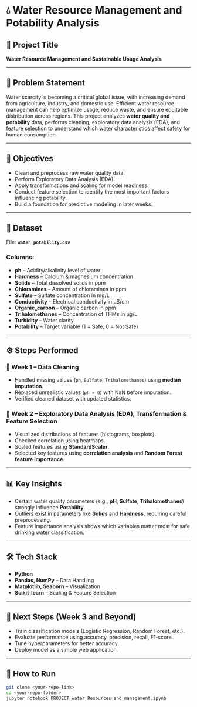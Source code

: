 # 💧 Water Resource Management and Potability Analysis  

## 📌 Project Title  
**Water Resource Management and Sustainable Usage Analysis**  

---

## 📝 Problem Statement  
Water scarcity is becoming a critical global issue, with increasing demand from agriculture, industry, and domestic use. Efficient water resource management can help optimize usage, reduce waste, and ensure equitable distribution across regions. This project analyzes **water quality and potability** data, performs cleaning, exploratory data analysis (EDA), and feature selection to understand which water characteristics affect safety for human consumption.  

---

## 🎯 Objectives  
- Clean and preprocess raw water quality data.  
- Perform Exploratory Data Analysis (EDA).  
- Apply transformations and scaling for model readiness.  
- Conduct feature selection to identify the most important factors influencing potability.  
- Build a foundation for predictive modeling in later weeks.  

---

## 📂 Dataset  
File: **`water_potability.csv`**  

### Columns:  
- **ph** – Acidity/alkalinity level of water  
- **Hardness** – Calcium & magnesium concentration  
- **Solids** – Total dissolved solids in ppm  
- **Chloramines** – Amount of chloramines in ppm  
- **Sulfate** – Sulfate concentration in mg/L  
- **Conductivity** – Electrical conductivity in μS/cm  
- **Organic_carbon** – Organic carbon in ppm  
- **Trihalomethanes** – Concentration of THMs in μg/L  
- **Turbidity** – Water clarity  
- **Potability** – Target variable (1 = Safe, 0 = Not Safe)  

---

## ⚙️ Steps Performed  

### 🔹 Week 1 – Data Cleaning  
- Handled missing values (`ph`, `Sulfate`, `Trihalomethanes`) using **median imputation**.  
- Replaced unrealistic values (`ph = 0`) with NaN before imputation.  
- Verified cleaned dataset with updated statistics.  

### 🔹 Week 2 – Exploratory Data Analysis (EDA), Transformation & Feature Selection  
- Visualized distributions of features (histograms, boxplots).  
- Checked correlation using heatmaps.  
- Scaled features using **StandardScaler**.  
- Selected key features using **correlation analysis** and **Random Forest feature importance**.  

---

## 📊 Key Insights  
- Certain water quality parameters (e.g., **pH, Sulfate, Trihalomethanes**) strongly influence **Potability**.  
- Outliers exist in parameters like **Solids** and **Hardness**, requiring careful preprocessing.  
- Feature importance analysis shows which variables matter most for safe drinking water classification.  

---

## 🛠️ Tech Stack  
- **Python**  
- **Pandas, NumPy** – Data Handling  
- **Matplotlib, Seaborn** – Visualization  
- **Scikit-learn** – Scaling & Feature Selection  

---

## 🚀 Next Steps (Week 3 and Beyond)  
- Train classification models (Logistic Regression, Random Forest, etc.).  
- Evaluate performance using accuracy, precision, recall, F1-score.  
- Tune hyperparameters for better accuracy.  
- Deploy model as a simple web application.  

---

## 📌 How to Run  
```bash
git clone <your-repo-link>
cd <your-repo-folder>
jupyter notebook PROJECT_water_Resources_and_management.ipynb
